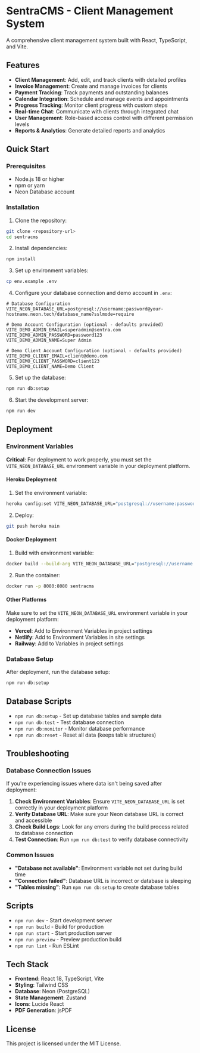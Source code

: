 # SentraCMS - Client Management System

A comprehensive client management system built with React, TypeScript, and Vite.

## Features

- **Client Management**: Add, edit, and track clients with detailed profiles
- **Invoice Management**: Create and manage invoices for clients
- **Payment Tracking**: Track payments and outstanding balances
- **Calendar Integration**: Schedule and manage events and appointments
- **Progress Tracking**: Monitor client progress with custom steps
- **Real-time Chat**: Communicate with clients through integrated chat
- **User Management**: Role-based access control with different permission levels
- **Reports & Analytics**: Generate detailed reports and analytics

## Quick Start

### Prerequisites
- Node.js 18 or higher
- npm or yarn
- Neon Database account

### Installation

1. Clone the repository:
```bash
git clone <repository-url>
cd sentracms
```

2. Install dependencies:
```bash
npm install
```

3. Set up environment variables:
```bash
cp env.example .env
```

4. Configure your database connection and demo account in `.env`:
```env
# Database Configuration
VITE_NEON_DATABASE_URL=postgresql://username:password@your-hostname.neon.tech/database_name?sslmode=require

# Demo Account Configuration (optional - defaults provided)
VITE_DEMO_ADMIN_EMAIL=superadmin@sentra.com
VITE_DEMO_ADMIN_PASSWORD=password123
VITE_DEMO_ADMIN_NAME=Super Admin

# Demo Client Account Configuration (optional - defaults provided)
VITE_DEMO_CLIENT_EMAIL=client@demo.com
VITE_DEMO_CLIENT_PASSWORD=client123
VITE_DEMO_CLIENT_NAME=Demo Client
```

5. Set up the database:
```bash
npm run db:setup
```

6. Start the development server:
```bash
npm run dev
```

## Deployment

### Environment Variables

**Critical**: For deployment to work properly, you must set the `VITE_NEON_DATABASE_URL` environment variable in your deployment platform.

#### Heroku Deployment

1. Set the environment variable:
```bash
heroku config:set VITE_NEON_DATABASE_URL="postgresql://username:password@your-hostname.neon.tech/database_name?sslmode=require"
```

2. Deploy:
```bash
git push heroku main
```

#### Docker Deployment

1. Build with environment variable:
```bash
docker build --build-arg VITE_NEON_DATABASE_URL="postgresql://username:password@your-hostname.neon.tech/database_name?sslmode=require" -t sentracms .
```

2. Run the container:
```bash
docker run -p 8080:8080 sentracms
```

#### Other Platforms

Make sure to set the `VITE_NEON_DATABASE_URL` environment variable in your deployment platform:

- **Vercel**: Add to Environment Variables in project settings
- **Netlify**: Add to Environment Variables in site settings
- **Railway**: Add to Variables in project settings

### Database Setup

After deployment, run the database setup:
```bash
npm run db:setup
```

## Database Scripts

- `npm run db:setup` - Set up database tables and sample data
- `npm run db:test` - Test database connection
- `npm run db:monitor` - Monitor database performance
- `npm run db:reset` - Reset all data (keeps table structures)

## Troubleshooting

### Database Connection Issues

If you're experiencing issues where data isn't being saved after deployment:

1. **Check Environment Variables**: Ensure `VITE_NEON_DATABASE_URL` is set correctly in your deployment platform
2. **Verify Database URL**: Make sure your Neon database URL is correct and accessible
3. **Check Build Logs**: Look for any errors during the build process related to database connection
4. **Test Connection**: Run `npm run db:test` to verify database connectivity

### Common Issues

- **"Database not available"**: Environment variable not set during build time
- **"Connection failed"**: Database URL is incorrect or database is sleeping
- **"Tables missing"**: Run `npm run db:setup` to create database tables

## Scripts

- `npm run dev` - Start development server
- `npm run build` - Build for production
- `npm run start` - Start production server
- `npm run preview` - Preview production build
- `npm run lint` - Run ESLint

## Tech Stack

- **Frontend**: React 18, TypeScript, Vite
- **Styling**: Tailwind CSS
- **Database**: Neon (PostgreSQL)
- **State Management**: Zustand
- **Icons**: Lucide React
- **PDF Generation**: jsPDF

## License

This project is licensed under the MIT License.
